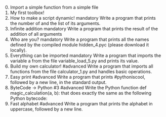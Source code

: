 0. Import a simple function from a simple file
1. My first toolbox!
2. How to make a script dynamic!
mandatory
Write a program that prints the number of and the list of its arguments.
3. Infinite addition
mandatory
Write a program that prints the result of the addition of all arguments
4. Who are you?
mandatory
Write a program that prints all the names defined by the compiled module hidden_4.pyc (please download it locally).
5. Everything can be imported
mandatory
Write a program that imports the variable a from the file variable_load_5.py and prints its value.
6. Build my own calculator!
#advanced
Write a program that imports all functions from the file calculator_1.py and handles basic operations.
7. Easy print
#advanced
Write a program that prints #pythoniscool, followed by a new line, in the standard output.
8. ByteCode -> Python #3
#advanced
Write the Python function def magic_calculation(a, b): that does exactly the same as the following Python bytecode:
9. Fast alphabet
#advanced
Write a program that prints the alphabet in uppercase, followed by a new line.

